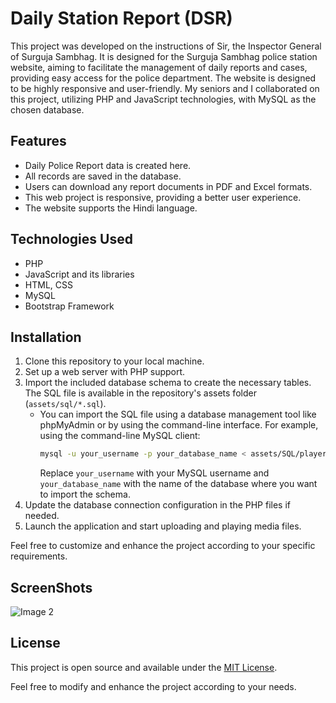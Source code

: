 # Daily Station Report (DSR)

This project was developed on the instructions of Sir, the Inspector General of Surguja Sambhag. It is designed for the Surguja Sambhag police station website, aiming to facilitate the management of daily reports and cases, providing easy access for the police department. The website is designed to be highly responsive and user-friendly. My seniors and I collaborated on this project, utilizing PHP and JavaScript technologies, with MySQL as the chosen database.

## Features
- Daily Police Report data is created here.
- All records are saved in the database.
- Users can download any report documents in PDF and Excel formats.
- This web project is responsive, providing a better user experience.
- The website supports the Hindi language.

## Technologies Used
- PHP
- JavaScript and its libraries
- HTML, CSS
- MySQL
- Bootstrap Framework

## Installation
1. Clone this repository to your local machine.
2. Set up a web server with PHP support.
3. Import the included database schema to create the necessary tables. The SQL file is available in the repository's assets folder (`assets/sql/*.sql`).
   - You can import the SQL file using a database management tool like phpMyAdmin or by using the command-line interface. For example, using the command-line MySQL client:
     ```bash
     mysql -u your_username -p your_database_name < assets/SQL/player.sql
     ```
     Replace `your_username` with your MySQL username and `your_database_name` with the name of the database where you want to import the schema.
4. Update the database connection configuration in the PHP files if needed.
5. Launch the application and start uploading and playing media files.

Feel free to customize and enhance the project according to your specific requirements.

## ScreenShots 
![Image 2]([https://github.com/ahviky02/Email/raw/main/resources/images/Web%20capture_2-7-2023_15437_localhost.jpeg](https://github.com/Ankit2022u/DSR/commit/e25881fc0d48651fd530f0f60aac32d72db5d5f6#diff-3362b85c41023ae697cc64780081ac06e2e40a93500b6e6372fb013473c0f56c))

## License

This project is open source and available under the [MIT License](https://opensource.org/licenses/MIT).

Feel free to modify and enhance the project according to your needs.

